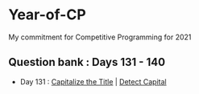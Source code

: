 # Year-of-CP
My commitment for Competitive Programming for 2021

## Question bank : Days 131 - 140
- Day 131 : [Capitalize the Title](https://leetcode.com/problems/capitalize-the-title/) | [Detect Capital](https://leetcode.com/problems/detect-capital/)